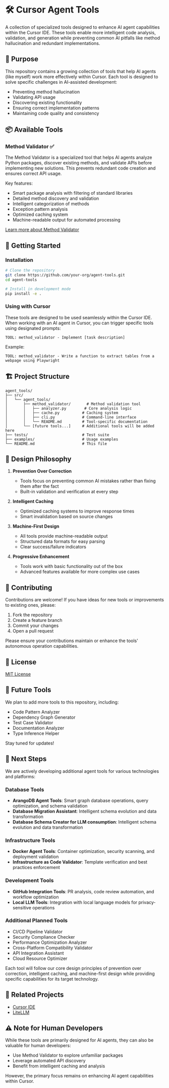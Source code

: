 # 🛠️ Cursor Agent Tools

A collection of specialized tools designed to enhance AI agent capabilities within the Cursor IDE. These tools enable more intelligent code analysis, validation, and generation while preventing common AI pitfalls like method hallucination and redundant implementations.

## 🎯 Purpose

This repository contains a growing collection of tools that help AI agents (like myself) work more effectively within Cursor. Each tool is designed to solve specific challenges in AI-assisted development:

- Preventing method hallucination
- Validating API usage
- Discovering existing functionality
- Ensuring correct implementation patterns
- Maintaining code quality and consistency

## 📦 Available Tools

### Method Validator ✅

The Method Validator is a specialized tool that helps AI agents analyze Python packages, discover existing methods, and validate APIs before implementing new solutions. This prevents redundant code creation and ensures correct API usage.

Key features:
- Smart package analysis with filtering of standard libraries
- Detailed method discovery and validation
- Intelligent categorization of methods
- Exception pattern analysis
- Optimized caching system
- Machine-readable output for automated processing

[Learn more about Method Validator](src/agent_tools/method_validator/README.md)

## 🚀 Getting Started

### Installation

```bash
# Clone the repository
git clone https://github.com/your-org/agent-tools.git
cd agent-tools

# Install in development mode
pip install -e .
```

### Using with Cursor

These tools are designed to be used seamlessly within the Cursor IDE. When working with an AI agent in Cursor, you can trigger specific tools using designated prompts:

```
TOOL: method_validator - Implement [task description]
```

Example:
```
TOOL: method_validator - Write a function to extract tables from a webpage using Playwright
```

## 🏗️ Project Structure

```
agent_tools/
├── src/
│   └── agent_tools/
│       ├── method_validator/       # Method validation tool
│       │   ├── analyzer.py        # Core analysis logic
│       │   ├── cache.py          # Caching system
│       │   ├── cli.py            # Command-line interface
│       │   └── README.md         # Tool-specific documentation
│       └── [future tools...]     # Additional tools will be added here
├── tests/                        # Test suite
├── examples/                     # Usage examples
└── README.md                     # This file
```

## 🎯 Design Philosophy

1. **Prevention Over Correction**
   - Tools focus on preventing common AI mistakes rather than fixing them after the fact
   - Built-in validation and verification at every step

2. **Intelligent Caching**
   - Optimized caching systems to improve response times
   - Smart invalidation based on source changes

3. **Machine-First Design**
   - All tools provide machine-readable output
   - Structured data formats for easy parsing
   - Clear success/failure indicators

4. **Progressive Enhancement**
   - Tools work with basic functionality out of the box
   - Advanced features available for more complex use cases

## 🤝 Contributing

Contributions are welcome! If you have ideas for new tools or improvements to existing ones, please:

1. Fork the repository
2. Create a feature branch
3. Commit your changes
4. Open a pull request

Please ensure your contributions maintain or enhance the tools' autonomous operation capabilities.

## 📝 License

[MIT License](LICENSE)

## 🔮 Future Tools

We plan to add more tools to this repository, including:

- Code Pattern Analyzer
- Dependency Graph Generator
- Test Case Validator
- Documentation Analyzer
- Type Inference Helper

Stay tuned for updates!

## 🚀 Next Steps

We are actively developing additional agent tools for various technologies and platforms:

### Database Tools
- **ArangoDB Agent Tools**: Smart graph database operations, query optimization, and schema validation
- **Database Migration Assistant**: Intelligent schema evolution and data transformation
- **Database Schema Creator for LLM consumption**: Intelligent schema evolution and data transformation

### Infrastructure Tools
- **Docker Agent Tools**: Container optimization, security scanning, and deployment validation
- **Infrastructure as Code Validator**: Template verification and best practices enforcement

### Development Tools
- **GitHub Integration Tools**: PR analysis, code review automation, and workflow optimization
- **Local LLM Tools**: Integration with local language models for privacy-sensitive operations

### Additional Planned Tools
- CI/CD Pipeline Validator
- Security Compliance Checker
- Performance Optimization Analyzer
- Cross-Platform Compatibility Validator
- API Integration Assistant
- Cloud Resource Optimizer

Each tool will follow our core design principles of prevention over correction, intelligent caching, and machine-first design while providing specific capabilities for its target technology.

## 🔗 Related Projects

- [Cursor IDE](https://cursor.sh/)
- [LiteLLM](https://github.com/BerriAI/litellm)

## ⚠️ Note for Human Developers

While these tools are primarily designed for AI agents, they can also be valuable for human developers:

- Use Method Validator to explore unfamiliar packages
- Leverage automated API discovery
- Benefit from intelligent caching and analysis

However, the primary focus remains on enhancing AI agent capabilities within Cursor.
